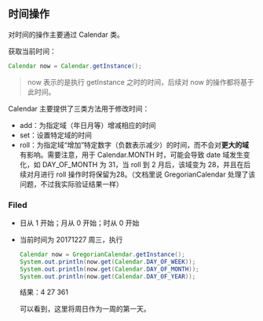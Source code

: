 ## 时间操作

对时间的操作主要通过 Calendar 类。

获取当前时间：

```java
Calendar now = Calendar.getInstance();
```

> now 表示的是执行 getInstance 之时的时间，后续对 now 的操作都将基于此时间。

Calendar 主要提供了三类方法用于修改时间：

+ add：为指定域（年日月等）增减相应的时间
+ set：设置特定域的时间
+ roll：为指定域“增加”特定数字（负数表示减少）的时间，而不会对**更大的域**有影响。需要注意，用于 Calendar.MONTH 时，可能会导致 date 域发生变化，如 DAY_OF_MONTH 为 31，当 roll 到 2 月后，该域变为 28，并且在后续对月进行 roll 操作时将保留为28。（文档里说 GregorianCalendar 处理了该问题，不过我实际验证结果一样）

### Filed

+ 日从 1 开始；月从 0 开始；时从 0 开始

+ 当前时间为 20171227 周三，执行

  ```java
  Calendar now = GregorianCalendar.getInstance();
  System.out.println(now.get(Calendar.DAY_OF_WEEK));
  System.out.println(now.get(Calendar.DAY_OF_MONTH));
  System.out.println(now.get(Calendar.DAY_OF_YEAR));
  ```

  结果：4 27 361

  可以看到，这里将周日作为一周的第一天。

